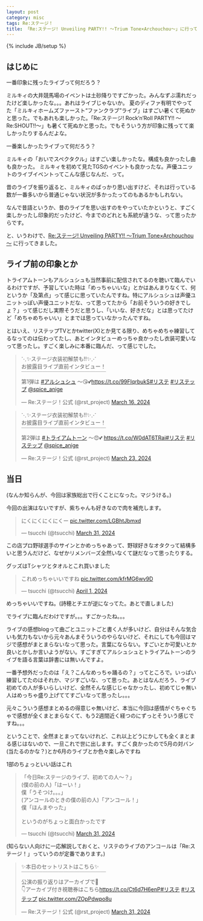 ```yaml
---
layout: post
category: misc
tags: Re:ステージ！
title: 「Re:ステージ! Unveiling PARTY!! ～Trium Tone×Archouchou～」に行ってきました
---
```

{% include JB/setup %}

## はじめに

一番印象に残ったライブって何だろう？

ミルキィの大井競馬場のイベントは土砂降りですごかった。みんなずぶ濡れだったけど楽しかったな。。。あれはライブじゃないか。
夏のディファ有明でやってた「ミルキィホームズファースト“ファンクラブ”ライブ」はすごい暑くて死ぬかと思った。でもあれも楽しかった。「Re:ステージ! Rock’n’Roll PARTY!! ～Re:SHOUT!!～」も暑くて死ぬかと思った。でもそういう方が印象に残ってて楽しかったりするんだよな。

一番楽しかったライブって何だろう？

ミルキィの「おいでスペクタクル」はすごい楽しかったな。構成も良かったし曲も良かった。
ミルキィを初めて見たTGSのイベントも良かったな。声優ユニットのライブイベントってこんな感じなんだ、って。

昔のライブを振り返ると、ミルキィのばっかり思い出すけど、それは行っている数が一番多いから普通じゃない状況が多かったってのもあるかもしれない。

なんで昔語というか、昔のライブを思い出すのをやっていたかというと、すごく楽しかったし印象的だったけど、今までのどれとも系統が違うな、って思ったからです。

と、いうわけで、[Re:ステージ! Unveiling PARTY!! ～Trium Tone×Archouchou～](https://rst-project.com/event/20240331/) に行ってきました。

## ライブ前の印象とか

トライアムトーンもアルシュシュも当然事前に配信されてるのを聴いて臨んでいるわけですが、予習していた時は「めっちゃいいな」とかはあんまりなくて、何というか「及第点」って感じに思っていたんですね。特にアルシュシュは声優ユニットっぽい声優ユニットだな、って思ってたから「お前そういうの好きでしょ？」って感じだし実際そうだと思うし、「いいな、好きだな」とは思ってたけど「めちゃめちゃいい」とまでは思っていなかったんですね。

とはいえ、リステップTVとかtwitter(X)とか見てる限り、めちゃめちゃ練習してるなってのは伝わってたし、あとインタビューめっちゃ良かったし衣装可愛いなって思ったし。すごく楽しみに本番に臨んだ、って感じでした。

<blockquote class="twitter-tweet" data-conversation="none"><p lang="ja" dir="ltr">⋱✨ステージ衣装初解禁も!!✨⋰<br>お披露目ライブ直前インタビュー！<br>￣￣￣￣￣￣￣￣￣￣￣￣￣￣￣￣<br>第1弾は <a href="https://twitter.com/hashtag/%E3%82%A2%E3%83%AB%E3%82%B7%E3%83%A5%E3%82%B7%E3%83%A5?src=hash&amp;ref_src=twsrc%5Etfw">#アルシュシュ</a> ～😘💕<a href="https://t.co/99FIqrbukS">https://t.co/99FIqrbukS</a><a href="https://twitter.com/hashtag/%E3%83%AA%E3%82%B9%E3%83%86?src=hash&amp;ref_src=twsrc%5Etfw">#リステ</a> <a href="https://twitter.com/hashtag/%E3%83%AA%E3%82%B9%E3%83%86%E3%83%83%E3%83%97?src=hash&amp;ref_src=twsrc%5Etfw">#リステップ</a> <a href="https://twitter.com/spice_anige?ref_src=twsrc%5Etfw">@spice_anige</a></p>&mdash; Re:ステージ！公式 (@rst_project) <a href="https://twitter.com/rst_project/status/1768834579769512030?ref_src=twsrc%5Etfw">March 16, 2024</a></blockquote> <script async src="https://platform.twitter.com/widgets.js" charset="utf-8"></script>

<blockquote class="twitter-tweet" data-conversation="none"><p lang="ja" dir="ltr">⋱✨ステージ衣装初解禁も!!✨⋰<br>お披露目ライブ直前インタビュー！<br>￣￣￣￣￣￣￣￣￣￣￣￣￣￣￣￣<br>第2弾は <a href="https://twitter.com/hashtag/%E3%83%88%E3%83%A9%E3%82%A4%E3%82%A2%E3%83%A0%E3%83%88%E3%83%BC%E3%83%B3?src=hash&amp;ref_src=twsrc%5Etfw">#トライアムトーン</a> ～😍💕 <a href="https://t.co/W0dAT6TRai">https://t.co/W0dAT6TRai</a><a href="https://twitter.com/hashtag/%E3%83%AA%E3%82%B9%E3%83%86?src=hash&amp;ref_src=twsrc%5Etfw">#リステ</a> <a href="https://twitter.com/hashtag/%E3%83%AA%E3%82%B9%E3%83%86%E3%83%83%E3%83%97?src=hash&amp;ref_src=twsrc%5Etfw">#リステップ</a> <a href="https://twitter.com/spice_anige?ref_src=twsrc%5Etfw">@spice_anige</a></p>&mdash; Re:ステージ！公式 (@rst_project) <a href="https://twitter.com/rst_project/status/1771371293859848512?ref_src=twsrc%5Etfw">March 23, 2024</a></blockquote> <script async src="https://platform.twitter.com/widgets.js" charset="utf-8"></script>

## 当日

(なんか知らんが、今回は家族総出で行くことになった。マジうける。)

今回の出演はないですが、紫ちゃんも好きなので肉を補充します。

<blockquote class="twitter-tweet"><p lang="ja" dir="ltr">にくにくにくにくー <a href="https://t.co/LGBhtJbmxd">pic.twitter.com/LGBhtJbmxd</a></p>&mdash; tsucchi (@tsucchi) <a href="https://twitter.com/tsucchi/status/1774305168160690577?ref_src=twsrc%5Etfw">March 31, 2024</a></blockquote> <script async src="https://platform.twitter.com/widgets.js" charset="utf-8"></script>

この店プロ野球選手のサインとかめっちゃあって、野球好きなオタクって結構多いと思うんだけど、なぜかリメンバーズ全然いなくて謎だなって思ったりする。

グッズはTシャツとタオルとこれ買いました

<blockquote class="twitter-tweet"><p lang="ja" dir="ltr">これめっちゃいいですね <a href="https://t.co/kfrMG6wv9D">pic.twitter.com/kfrMG6wv9D</a></p>&mdash; tsucchi (@tsucchi) <a href="https://twitter.com/tsucchi/status/1774737744851570858?ref_src=twsrc%5Etfw">April 1, 2024</a></blockquote> <script async src="https://platform.twitter.com/widgets.js" charset="utf-8"></script>

めっちゃいいですね。(詩穂とチエが逆になってた。あとで直しました)

でライブに臨んだわけですが。。。すごかったね。。。

ライブの感想blogって曲ごとユニットごと書く人が多いけど、自分はそんな気合いも気力もないから元々あんまそういうのやらないけど、それにしても今回はマジで感想がまとまらないなって思った。言葉にならない。すごいとか可愛いとか良いとかしか言いようがない。すごすぎてアルシュシュとトライアムトーンのライブを語る言葉は辞書には無いんですよ。

一番予想外だったのは「え？こんなめっちゃ踊るの？」ってところで。いっぱい練習してたのはそれか、マジすごいな、って思った。あとはなんだろう、ライブ初めての人が多いらしいけど、全然そんな感じじゃなかったし、初めてじゃ無い人はめっちゃ盛り上げててすごいなって思ったし。。。

元々こういう感想まとめるの得意じゃ無いけど、本当に今回は感情がぐちゃぐちゃで感想が全くまとまらなくて、もう2週間近く経つのにずっとそういう感じですね。。。

ということで、全然まとまってないけれど、これ以上どうにかしても全くまとまる感じはないので、一旦これで世に出します。すごく良かったので5月の対バン(当たるのかな？)とか6月のライブとか色々楽しみですね

1部のちょっといい話はこれ

<blockquote class="twitter-tweet"><p lang="ja" dir="ltr">「今日Re:ステージのライブ、初めての人〜？」<br>(僕の前の人)「はーい！」<br>僕「うそつけ。。。」<br>(アンコールのときの僕の前の人)「アンコール！」<br>僕「ほんまやった」<br><br>というのがちょっと面白かったです</p>&mdash; tsucchi (@tsucchi) <a href="https://twitter.com/tsucchi/status/1774367057381085615?ref_src=twsrc%5Etfw">March 31, 2024</a></blockquote> <script async src="https://platform.twitter.com/widgets.js" charset="utf-8"></script>

(知らない人向けに一応解説しておくと、リステのライブのアンコールは「Re:ステージ！」っていうのが定番であります。)


<blockquote class="twitter-tweet" data-conversation="none"><p lang="ja" dir="ltr">✨本日のセットリストはこちら✨<br>￣￣￣￣￣￣￣￣￣￣￣￣￣￣￣￣<br>公演の振り返りはアーカイブで💖<br>👇アーカイブ付き視聴券はこちら<a href="https://t.co/Ct6d7H6enP">https://t.co/Ct6d7H6enP</a><a href="https://twitter.com/hashtag/%E3%83%AA%E3%82%B9%E3%83%86?src=hash&amp;ref_src=twsrc%5Etfw">#リステ</a> <a href="https://twitter.com/hashtag/%E3%83%AA%E3%82%B9%E3%83%86%E3%83%83%E3%83%97?src=hash&amp;ref_src=twsrc%5Etfw">#リステップ</a> <a href="https://t.co/ZOpPdwpo8u">pic.twitter.com/ZOpPdwpo8u</a></p>&mdash; Re:ステージ！公式 (@rst_project) <a href="https://twitter.com/rst_project/status/1774415171911606370?ref_src=twsrc%5Etfw">March 31, 2024</a></blockquote> <script async src="https://platform.twitter.com/widgets.js" charset="utf-8"></script>